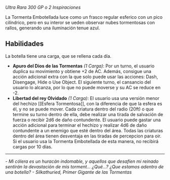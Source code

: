 *Ultra Rara*
*300 GP o 2 Inspiraciones*

La Tormenta Embotellada luce como un frasco regular esferico con un pico cilíndrico, pero en su interor se ueden observar nubes tormentosas con rallos, generando una iluminación tenue azul.

## Habilidades
La botella tiene una carga, que se rellena cada día.

- **Apuro del Dios de las Tormentas** *(1 Carga)*: Por un turno, el usuario duplica su movimiento y obtiene +2 de AC. Además, consigue una acción adicional extra con la que solo puede usar las acciones: Dash, Disengage, Hide o Use Object. El siguiente turno, el cansancio del usuario lo alcanza, por lo que no puede moverse y su AC se reduce en -2. 
- **Libertad del rey Olvidado** *(1 Carga)*: El usuario usa una versión menor del hechizo [[Esfera Tormentosa]], con la diferencia de que la esfera es él, y no se puede mover. Cada criatura dentro del radio (20ft) o que termine su turno dentro de ella, debe realizar una tirada de salvación de fuerza o recibir 2d6 de daño contundente. El usuario puede gastar una acción adicional para terminar el hechizo y realizar 4d6 de daño contundente a un enemigo que esté dentro del área. Todas las criaturas dentro del área tienen desventaja en las tiradas de percepcion para oir. Si el usuario usa la Tormenta Embotellada de esta manera, no recibirá cargas por 10 días.

---

*- Mi cólera es un huracán indomable, y aquellos que desafíen mi reinado sentirán la devastación de mis torment… ¿Qué…? ¿Que estamos adentro de una botella? - Silkathuried, Primer Gigante de las Tormentas*

